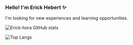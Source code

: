 ### Hello! I'm Erick Hebert ✨
I'm looking for new experiences and learning opportunities.

![Erick-hora GitHub stats](https://github-readme-stats.vercel.app/api?username=Erick-hora&show_icons=true&theme=dracula)

![Top Langs](https://github-readme-stats.vercel.app/api/top-langs/?Erick-hora=anuraghazra&layout=compact)

